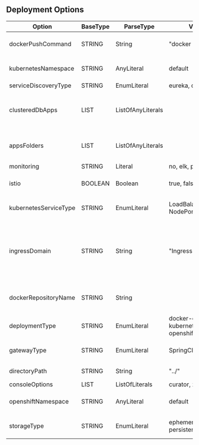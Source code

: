 ##  Deployment Options
| Option                | BaseType | ParseType         | Values                              | Description                                                                                                                                 |
| --------------------- | -------- | ----------------- | ----------------------------------- | ------------------------------------------------------------------------------------------------------------------------------------------- |
| dockerPushCommand     | STRING   | String            | "docker push"                       | The docker push command to use. Must be in double quotes                                                                                    |
| kubernetesNamespace   | STRING   | AnyLiteral        | default                             | Applicable only when deploymentType is kubernetes                                                                                           |
| serviceDiscoveryType  | STRING   | EnumLiteral       | eureka, consul, no                    |                                                                                                                                             |
| clusteredDbApps       | LIST     | ListOfAnyLiterals |                                     | Directory names for the applications with clustered DB separated by comma. Must be a list,  example [foo,  bar]                               |
| appsFolders           | LIST     | ListOfAnyLiterals |                                     | Directory names for the applications separated by comma. Must be a list,  example [foo,  bar]                                                 |
| monitoring            | STRING   | Literal           | no, elk, prometheus                   |                                                                                                                                             |
| istio                 | BOOLEAN  | Boolean           | true, false                          | Applicable only when deploymentType is kubernetes                                                                                           |
| kubernetesServiceType | STRING   | EnumLiteral       | LoadBalancer, NodePort, Ingress       | Applicable only when deploymentType is kubernetes                                                                                           |
| ingressDomain         | STRING   | String            | "Ingress"                           | The domain for Ingress when kubernetesServiceType is `Ingress`. Must be in double quotes. Applicable only when deploymentType is kubernetes |
| dockerRepositoryName  | STRING   | String            |                                     | The name or URL of the docker repository. Must be in double quotes                                                                          |
| deploymentType        | STRING   | EnumLiteral       | docker-compose, kubernetes, openshift |                                                                                                                                             |
| gatewayType           | STRING   | EnumLiteral       | SpringCloudGateway                  | Value is ignored when serviceDiscoveryType is `no`                                                                                          |
| directoryPath         | STRING   | String            | "../"                               | Relative path. Must be in double quotes                                                                                                     |
| consoleOptions        | LIST     | ListOfLiterals    | curator, zipkin                      | Must be a list                                                                                                                              |
| openshiftNamespace    | STRING   | AnyLiteral        | default                             | Applicable only when deploymentType is openshift                                                                                            |
| storageType           | STRING   | EnumLiteral       | ephemeral, persistent                | Applicable only when deploymentType is openshift                                                                                            |
